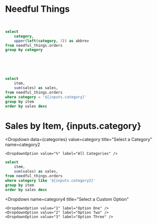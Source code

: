 # Needful Things

<Dropdown 
    data={categories}
    value=category
    title="Select a Category"
    name=category
/>

<br>

```sql categories
select
    category,
    upper(left(category, 3)) as abbrev
from needful_things.orders
group by category
```

<Dropdown 
    data={categories}
    value=category
    name=category
/>

<br><br><br>

```sql items
select
    item,
    sum(sales) as sales,
from needful_things.orders
where category = '${inputs.category}'
group by item
order by sales desc
```

# Sales by Item, {inputs.category}

<DataTable data={items}>
    <Column id=item />
    <Column id=sales fmt=usd0k />
</DataTable>

<BarChart
    data={items}
    x=item
    y=sales
    yFmt=usd0k
/>

<Dropdown
data={categories}
value=category
title="Select a Category"
name=category2
>
    <DropdownOption value="%" label="All Categories" />
</Dropdown>

```sql items2
select
    item,
    sum(sales) as sales,
from needful_things.orders
where category like '${inputs.category2}'
group by item
order by sales desc
```

<Dropdown 
    data={categories}
    value=category
    name=category3
    label=abbrev
    title="Select a Category Abbreviation"
/>

<Dropdown
name=category4
title="Select a Custom Option"
>
    <DropdownOption value="1" label="Option One" />
    <DropdownOption value="2" label="Option Two" />
    <DropdownOption value="3" label="Option Three" />
</Dropdown>
